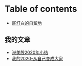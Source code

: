 # Table of contents

* [尾灯白的自留地](README.md)

## 我的文章 <a id="diary"></a>

* [港美股2020年小结](diary/hkstcok-2020.md)
* [我的2020-从自己变成大家](diary/wo-de-2020-cong-zi-ji-bian-cheng-da-jia.md)

